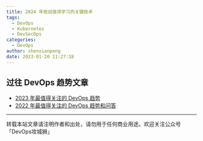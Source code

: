 ```yaml
---
title: 2024 年依旧值得学习的关键技术
tags:
  - DevOps
  - Kubernetes
  - DevSecOps
categories:
  - DevOps
author: shenxianpeng
date: 2023-01-20 11:27:18
---
```




## 过往 DevOps 趋势文章

* [2023 年最值得关注的 DevOps 趋势](https://shenxianpeng.github.io/2023/09/devops-trends-2023/)
* [2022 年最值得关注的 DevOps 趋势和问答](https://shenxianpeng.github.io/2022/02/devops-trends-2022/)

---

转载本站文章请注明作者和出处，请勿用于任何商业用途。欢迎关注公众号「DevOps攻城狮」
